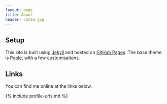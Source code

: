 ```yaml
---
layout: page
title: About
header: catan.jpg
---
```


## Setup

This site is built using [Jekyll](http://jekyllrb.com) and hosted on [GitHub Pages](https://pages.github.com). The base theme is [Poole](http://getpoole.com/), with a few customisations.

## Links

You can find me online at the links below. 

{% include profile-urls.md %}
